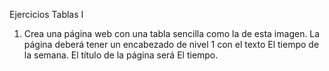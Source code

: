 Ejercicios Tablas I 


1. Crea una página web con una tabla sencilla como la de esta imagen. La página deberá
tener un encabezado de nivel 1 con el texto El tiempo de la semana. El título de la página
será El tiempo.